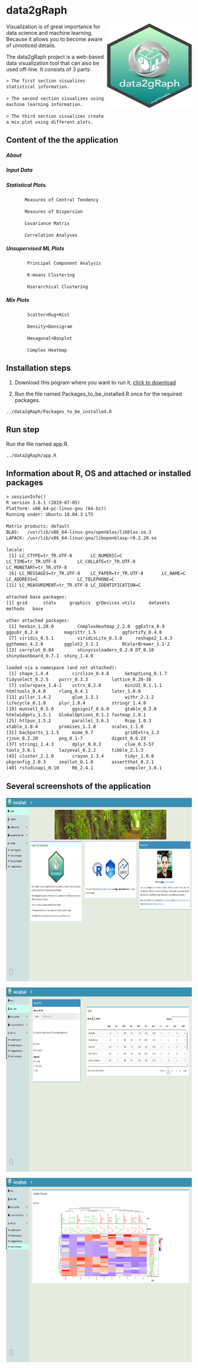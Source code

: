 # data2gRaph


<img align="right" width="230" height="230" src="https://github.com/muhendis/data2gRaph/blob/master/www/logo.png"> Visualization is of great importance for data science and machine learning. Because it allows you to become aware of unnoticed details.

The data2gRaph project is a web-based data visualization tool that can also be used off-line. It consists of 3 parts:

    > The first section visualizes statistical information.

    > The second section visualizes using machine learning information.

    > The third section visualizes create a mix plot using different plots.

## Content of the the application

##### About
      
##### Input Data
      
##### Statistical Plots
               
           Measures of Central Tendency
               
           Measures of Dispersion
               
           Covariance Matrix
               
           Correlation Analyses

##### Unsupervised ML Plots
               
            Principal Component Analysis 
               
            K-means Clustering
               
            Hierarchical Clustering
               
               
    
##### Mix Plots
               
            Scatter+Rug+Hist
               
            Density+Densigram 
               
            Hexagonal+Boxplot
               
            Complex Heatmap


## Installation steps
1. Download this pogram where you want to run it, [click to download](https://github.com/muhendis/data2gRaph/archive/master.zip)


2. Run the file named Packages_to_be_installed.R once for the required packages.

```
../data2gRaph/Packages_to_be_installed.R
```

## Run step


Run the file named app.R.
```
../data2gRaph/app.R
```

## Information about R, OS and attached or installed packages


```{R}
> sessionInfo()
R version 3.6.1 (2019-07-05)
Platform: x86_64-pc-linux-gnu (64-bit)
Running under: Ubuntu 18.04.3 LTS

Matrix products: default
BLAS:   /usr/lib/x86_64-linux-gnu/openblas/libblas.so.3
LAPACK: /usr/lib/x86_64-linux-gnu/libopenblasp-r0.2.20.so

locale:
 [1] LC_CTYPE=tr_TR.UTF-8       LC_NUMERIC=C               LC_TIME=tr_TR.UTF-8        LC_COLLATE=tr_TR.UTF-8     LC_MONETARY=tr_TR.UTF-8   
 [6] LC_MESSAGES=tr_TR.UTF-8    LC_PAPER=tr_TR.UTF-8       LC_NAME=C                  LC_ADDRESS=C               LC_TELEPHONE=C            
[11] LC_MEASUREMENT=tr_TR.UTF-8 LC_IDENTIFICATION=C       

attached base packages:
[1] grid      stats     graphics  grDevices utils     datasets  methods   base     

other attached packages:
 [1] hexbin_1.28.0         ComplexHeatmap_2.2.0  ggExtra_0.9           ggpubr_0.2.4          magrittr_1.5          ggfortify_0.4.8      
 [7] viridis_0.5.1         viridisLite_0.3.0     reshape2_1.4.3        ggthemes_4.2.0        ggplot2_3.2.1         RColorBrewer_1.1-2   
[13] corrplot_0.84         shinycssloaders_0.2.0 DT_0.10               shinydashboard_0.7.1  shiny_1.4.0          

loaded via a namespace (and not attached):
 [1] shape_1.4.4         circlize_0.4.8      GetoptLong_0.1.7    tidyselect_0.2.5    purrr_0.3.3         lattice_0.20-38    
 [7] colorspace_1.4-1    vctrs_0.2.0         miniUI_0.1.1.1      htmltools_0.4.0     rlang_0.4.1         later_1.0.0        
[13] pillar_1.4.2        glue_1.3.1          withr_2.1.2         lifecycle_0.1.0     plyr_1.8.4          stringr_1.4.0      
[19] munsell_0.5.0       ggsignif_0.6.0      gtable_0.3.0        htmlwidgets_1.5.1   GlobalOptions_0.1.1 fastmap_1.0.1      
[25] httpuv_1.5.2        parallel_3.6.1      Rcpp_1.0.3          xtable_1.8-4        promises_1.1.0      scales_1.1.0       
[31] backports_1.1.5     mime_0.7            gridExtra_2.3       rjson_0.2.20        png_0.1-7           digest_0.6.23      
[37] stringi_1.4.3       dplyr_0.8.3         clue_0.3-57         tools_3.6.1         lazyeval_0.2.2      tibble_2.1.3       
[43] cluster_2.1.0       crayon_1.3.4        tidyr_1.0.0         pkgconfig_2.0.3     zeallot_0.1.0       assertthat_0.2.1   
[49] rstudioapi_0.10     R6_2.4.1            compiler_3.6.1 
```


## Several screenshots of the application

<p align="center">
<img  width="1900" height="500" src="https://github.com/muhendis/data2gRaph/blob/master/Example%20graph/about.png"> 
</p>

<p align="center">
<img  width="1900" height="500" src="https://github.com/muhendis/data2gRaph/blob/master/Example%20graph/input.png"> 
</p>

<p align="center">
<img  width="1900" height="500" src="https://github.com/muhendis/data2gRaph/blob/master/Example%20graph/CH.png"> 
</p>
